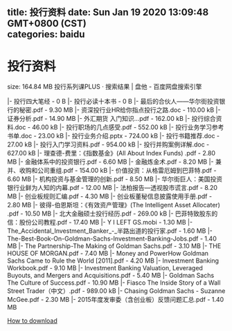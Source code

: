 
title: 投行资料
date: Sun Jan 19 2020 13:09:48 GMT+0800 (CST)    
categories: baidu
---

# 投行资料
size: 164.84 MB
 投行系列课PLUS · 搜索结果 | 盘他 - 百度网盘搜索引擎
 
|- 投行四大笔经 - 0 B
|- 投行必读十本书 - 0 B
|- 最后的合伙人——华尔街投资银行的秘密.pdf - 9.30 MB
|- 资深投行业HR给你指点投行之路.doc - 110.00 kB
|- 证券分析.pdf - 14.90 MB
|- 外汇期货 入门知识...pdf - 162.00 kB
|- 投行综合资料.doc - 46.00 kB
|- 投行职场的几点感受.pdf - 552.00 kB
|- 投行业务学习参考书单.doc - 23.00 kB
|- 投行业务介绍.pptx - 724.00 kB
|- 投行书籍推荐.doc - 27.00 kB
|- 投行入门学习资料.pdf - 954.00 kB
|- 投行并购案例详解.doc - 627.00 kB
|- 理查德-费里：《指数基金》(All About Index Funds) .pdf - 2.80 MB
|- 金融体系中的投资银行.pdf - 6.60 MB
|- 金融炼金术.pdf - 8.20 MB
|- 兼并、收购和公司重组.pdf - 154.00 kB
|- 价值投资：从格雷厄姆到巴菲特.pdf - 6.60 MB
|- 机构投资与基金管理的创新.pdf - 8.50 MB
|- 华尔街巨人：美国投资银行业鲜为人知的内幕.pdf - 12.00 MB
|- 法柏报告—透视股市谎言.pdf - 8.20 MB
|- 创业板规则汇编.pdf - 4.30 MB
|- 创业板董秘信息披露使用手册.pdf - 2.80 MB
|- 彼得-伯恩斯坦：《有效资产管理》(The Intelligent Asset Allocater) .pdf - 10.50 MB
|- 北大金融硕士投行经历.pdf - 269.00 kB
|- 巴菲特致股东的信：股份公司教程.pdf - 17.40 MB
|- Y I LEFT GS.mobi - 1.30 MB
|- The_Accidental_Investment_Banker_-_半路出道的投行家.pdf - 1.60 MB
|- The-Best-Book-On-Goldman-Sachs-Investment-Banking-Jobs.pdf - 1.40 MB
|- The Partnership-The Making of Goldman Sachs.pdf - 3.10 MB
|- THE HOUSE OF MORGAN.pdf - 7.40 MB
|- Money and PowerHow Goldman Sachs Came to Rule the World [2011].pdf - 4.20 MB
|- Investment Banking Workbook.pdf - 9.10 MB
|- Investment Banking Valuation, Leveraged Buyouts, and Mergers and Acquisitions.pdf - 5.40 MB
|- Goldman Sachs The Culture of Success.pdf - 10.90 MB
|- Fiasco The Inside Story of a Wall Street Trader（中文）.pdf - 989.00 kB
|- Chasing Goldman Sachs - Suzanne McGee.pdf - 2.30 MB
|- 2015年度发审委（含创业板）反馈问题汇总.pdf - 1.40 MB

[How to download](https://bpcam.bemobtrk.com/go/2ceec3aa-1ca2-46d6-b9ff-aaa5c184517c?jno=915)